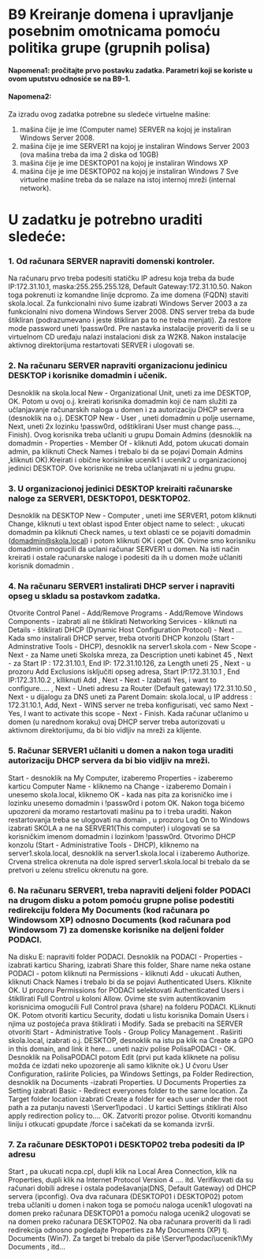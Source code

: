 B9 Kreiranje domena i upravljanje posebnim omotnicama pomoću politika grupe (grupnih polisa)
============================================================================================
#### Napomena1: pročitajte prvo postavku zadatka. Parametri koji se koriste u ovom uputstvu odnosiće se na B9-1.
#### Napomena2:
Za izradu ovog zadatka potrebne su sledeće virtuelne mašine:
1. mašina čije je ime (Computer name) SERVER na kojoj je instaliran Windows Server 2008.
2. mašina čije je ime SERVER1 na kojoj je instaliran Windows Server 2003 (ova mašina treba da ima 2 diska od 10GB)
3. mašina čije je ime DESKTOP01 na kojoj je instaliran Windows XP
4. mašina čije je ime DESKTOP02 na kojoj je instaliran Windows 7
Sve virtuelne mašine treba da se nalaze na istoj internoj mreži (internal network).

U zadatku je potrebno uraditi sledeće:
======================================
### 1. Od računara SERVER napraviti domenski kontroler.
Na računaru prvo treba podesiti statičku IP adresu koja treba da bude IP:172.31.10.1, maska:255.255.255.128, Default Gateway:172.31.10.50.
Nakon toga pokrenuti iz komandne linije dcpromo. Za ime domena (FQDN) staviti skola.local. Za funkcionalni nivo šume izabrati Windows Server 2003 a za funkcionalni nivo domena Windows Server 2008. DNS server treba da bude štikliran (podrazumevano i jeste štikliran pa to ne treba menjati). Za restore mode password uneti !passw0rd. Pre nastavka instalacije proveriti da li se u virtuelnom CD uređaju nalazi instalacioni disk za W2K8. Nakon instalacije aktivnog direktorijuma restartovati SERVER i ulogovati se.

### 2. Na računaru SERVER napraviti organizacionu jedinicu DESKTOP i korisnike domadmin i učenik.
Desnoklik na skola.local New - Organizational Unit, uneti za ime DESKTOP, OK.  Potom u ovoj o.j. kreirati korisnika domadmin koji će nam služiti za učlanjavanje računarskih naloga u domen i za autorizaciju DHCP servera (desnoklik na o.j. DESKTOP New - User , uneti domadmin u polje username, Next, uneti 2x lozinku !passw0rd, odštiklirani User must change pass..., Finish). Ovog korisnika treba učlaniti u grupu Domain Admins (desnoklik na domadmin - Properties - Member Of - kliknuti Add, potom ukucati domain admin, pa kliknuti Check Names i trebalo bi da se pojavi Domain Admins ,kliknuti OK).Kreirati i obične korisinike ucenik1 i ucenik2 u organizacionoj jedinici DESKTOP. Ove korisnike ne treba učlanjavati ni u jednu grupu.

### 3. U organizacionoj jedinici DESKTOP kreiraiti  računarske naloge za SERVER1, DESKTOP01, DESKTOP02.
Desnoklik na DESKTOP New - Computer , uneti ime SERVER1, potom kliknuti Change, kliknuti u text oblast ispod Enter object name to select: , ukucati domadmin pa kliknuti Check names, u text oblasti ce se pojaviti domadmin (domadmin@skola.local) i potom kliknuti OK i opet OK. Ovime smo korisniku domadmin omogucili da uclani računar SERVER1 u domen. Na isti način kreirati i ostale računarske naloge i podesiti da ih u domen može učlaniti korisnik domadmin .

### 4. Na računaru SERVER1 instalirati DHCP server i napraviti opseg u skladu sa postavkom zadatka.
Otvorite Control Panel - Add/Remove Programs - Add/Remove Windows Components - izabrati ali ne štiklirati Networking Services - kliknuti na Details - štiklirati DHCP (Dynamic Host Configuration Protocol) - Next ...
Kada smo instalirali DHCP server, treba otvoriti DHCP konzolu (Start - Adminstrative Tools - DHCP), desnoklik na server1.skola.com - New Scope - Next - za  Name uneti Skolska mreza, za Description uneti kabinet 45 , Next - za Start IP : 172.31.10.1, End IP: 172.31.10.126,  za  Length uneti 25 , Next - u prozoru Add Exclusions isključiti opseg adresa,  Start IP:172.31.10.1 ,  End IP:172.31.10.2 , klliknuti Add  , Next -  Next - Izabrati Yes, i want to configure..... , Next  - Uneti adresu za Router (Default gateway)  172.31.10.50 , Next - u dijalogu za DNS uneti za Parent Domain: skola.local, u IP address : 172.31.10.1, Add, Next - WINS server ne treba konfigurisati, već samo Next - Yes, I want to activate this scope  - Next  - Finish.  Kada računar učlanimo u domen (u narednom koraku) ovaj DHCP server treba autorizovati u aktivnom direktorijumu, da bi bio vidljiv na mreži za klijente.

### 5. Računar SERVER1 učlaniti u domen a nakon toga uraditi autorizaciju DHCP servera da bi bio vidljiv na mreži.
Start - desnoklik na My Computer, izaberemo Properties - izaberemo karticu Computer Name - kliknemo na Change - izaberemo Domain i unesemo skola.local, kliknemo OK - kada nas pita za korisničko ime i lozinku unesemo domadmin i !passw0rd i potom OK. Nakon toga bićemo upozoreni da moramo restartovati mašinu pa to i treba uraditi. Nakon restartovanja treba se ulogovati na domain , u prozoru Log On to Windows izabrati SKOLA a ne na SERVER1(This computer) i ulogovati se sa korisničkim imenom domadmin i lozinkom !passw0rd.  Otvorimo DHCP konzolu (Start - Administrative Tools - DHCP), kliknemo na server1.skola.local, desnoklik na server1.skola.local i izaberemo Authorize. Crvena strelica okrenuta na dole ispred server1.skola.local bi trebalo da se pretvori u zelenu strelicu okrenutu na gore.

### 6. Na računaru SERVER1, treba napraviti deljeni folder PODACI na drugom disku  a potom pomoću grupne polise podestiti redirekciju foldera My Documents (kod računara po Windowsom XP) odnosno Documents (kod računara pod Windowsom 7) za domenske korisnike na deljeni folder PODACI.
Na disku E: napraviti folder PODACI. Desnoklik na PODACI - Properties -  izabrati karticu Sharing, izabrati Share this folder, Share name neka ostane PODACI - potom kliknuti na Permissions - kliknuti Add - ukucati Authen, kliknuti Chack Names i trebalo bi da se pojavi Authenticated Users. Kliknite OK. U prozoru Permissions for PODACI selektovati Authenticated Users i štikllirati Full Control u koloni Allow. Ovime ste svim autentikovanim korisnicima omogućili Full Control prava (share) na folderu PODACI. KLiknuti OK. Potom otvoriti karticu Security, dodati u listu korisnika Domain Users i njima uz postojeća prava štiklirati i Modify.
Sada se prebaciti na SERVER otvoriti Start - Administrative Tools - Group Policy Management . Raširiti skola.local, izabrati o.j. DESKTOP, desnoklik na istu pa klik na Create a GPO in this domain, and link it here... uneti naziv polise PolisaPODACI - OK. Desnoklik na PolisaPODACI  potom Edit (prvi put kada kliknete na polisu možda će izdati neko upozorenje ali samo kliknite ok.) U čvoru User Configuration, raširite Policies, pa Windows Settings, pa Folder Redirection, desnoklik na Documents  -izabrati Properties. U Documents Properties za Setting izabrati Basic - Redirect everyones folder to the same location. Za Target folder location izabrati Create a folder for each user under the root path a za putanju navesti \\Server1\podaci . U kartici Settings štiklirati Also apply redirection policy to.... OK. Zatvoriti prozor polise. Otvoriti komandnu liniju i otkucati gpupdate /force i sačekati da se komanda izvrši.

### 7. Za računare DESKTOP01 i DESKTOP02 treba podesiti da IP adresu
Start , pa ukucati ncpa.cpl, dupli klik na Local Area Connection, klik na Properties, dupli klik na Internet Protocol Version 4 .... itd. Verifikovati da su računari dobili adrese i ostala podešavanja(DNS, Default Gateway) od DHCP servera (ipconfig).
Ova dva računara (DESKTOP01 i DESKTOP02) potom treba učlaniti u domen i nakon toga se pomoću naloga ucenik1 ulogovati na domen preko računara DESKTOP01 a pomoću naloga ucenik2 ulogovati se na domen preko računara DESKTOP02. Na oba računara proveriti da li radi redirekcija odnosno pogledajte Properties za My Documents (XP) tj. Documents (Win7). Za target bi trebalo da piše \\Server1\podaci\ucenik1\My Documents , itd...
